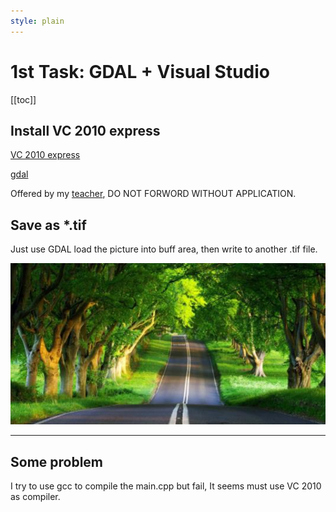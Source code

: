```yaml
---
style: plain
---
```

1st Task: GDAL + Visual Studio
===========

[[toc]]

## Install VC 2010 express

[VC 2010 express](https://ouceducn-my.sharepoint.com/:u:/g/personal/gaofeng_ouc_edu_cn/EeLSAzv5H5tIgXPm3bADAJcBklbVYqMXw-G6G39t4ZGmEg?e=PZSmoS)

[gdal](https://ouceducn-my.sharepoint.com/:u:/g/personal/gaofeng_ouc_edu_cn/ES8fvuffgxdOs7lSwpTzocYBd4gJFrDde6vNIXFhQyMWeQ?e=7LbJgt)

Offered by my [teacher](https://github.com/summitgao), DO NOT FORWORD WITHOUT APPLICATION.

## Save as *.tif

Just use GDAL load the picture into buff area, then write to another .tif file.

![trees](trees.tif)

* * *

## Some problem

I try to use gcc to compile the main.cpp but fail, It seems must use VC 2010 as compiler.